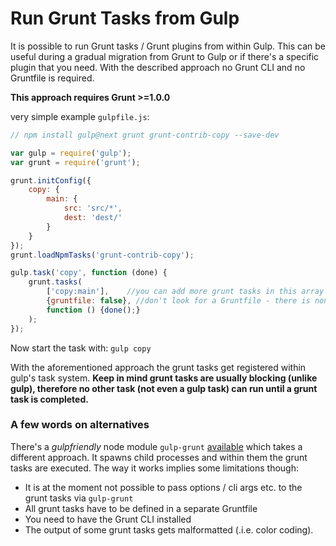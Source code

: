 <!-- front-matter
id: run-grunt-tasks-from-gulp
title: Run Grunt Tasks from Gulp
hide_title: true
sidebar_label: Run Grunt Tasks from Gulp
-->

# Run Grunt Tasks from Gulp

It is possible to run Grunt tasks / Grunt plugins from within Gulp. This can be useful during a gradual migration from Grunt to Gulp or if there's a specific plugin that you need. With the described approach no Grunt CLI and no Gruntfile is required.

**This approach requires Grunt >=1.0.0**

very simple example `gulpfile.js`:

```js
// npm install gulp@next grunt grunt-contrib-copy --save-dev

var gulp = require('gulp');
var grunt = require('grunt');

grunt.initConfig({
    copy: {
        main: {
            src: 'src/*',
            dest: 'dest/'
        }
    }
});
grunt.loadNpmTasks('grunt-contrib-copy');

gulp.task('copy', function (done) {
    grunt.tasks(
        ['copy:main'],    //you can add more grunt tasks in this array
        {gruntfile: false}, //don't look for a Gruntfile - there is none. :-)
        function () {done();}
    );
});

```

Now start the task with:
`gulp copy`

With the aforementioned approach the grunt tasks get registered within gulp's task system. **Keep in mind grunt tasks are usually blocking (unlike gulp), therefore no other task (not even a gulp task) can run until a grunt task is completed.**


### A few words on alternatives

There's a *gulpfriendly* node module `gulp-grunt` [available](https://www.npmjs.org/package/gulp-grunt) which takes a different approach. It spawns child processes and within them the grunt tasks are executed. The way it works implies some limitations though:

* It is at the moment not possible to pass options / cli args etc. to the grunt tasks via `gulp-grunt`
* All grunt tasks have to be defined in a separate Gruntfile
* You need to have the Grunt CLI installed
* The output of some grunt tasks gets malformatted (.i.e. color coding).
